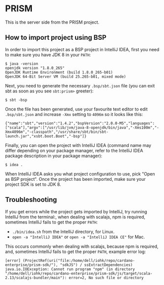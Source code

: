 # PRISM
This is the server side from the PRISM project.

## How to import project using BSP
In order to import this project as a BSP project in IntelliJ IDEA, first you need to make sure you have JDK 8 in your `PATH`:
```
$ java -version
openjdk version "1.8.0_265"
OpenJDK Runtime Environment (build 1.8.0_265-b01)
OpenJDK 64-Bit Server VM (build 25.265-b01, mixed mode)
```

Next, you need to generate the necessary `.bsp/sbt.json` file (you can exit sbt as soon as you see `sbt:prism>` greeter):
```
$ sbt -bsp
```

Once the file has been generated, use your favourite text editor to edit `.bsp/sbt.json` and increase `-Xmx` setting to `4096m` so it looks like this:
```
{"name":"sbt","version":"1.4.2","bspVersion":"2.0.0-M5","languages":["scala"],"argv":["/usr/lib/jvm/java-8-openjdk/bin/java","-Xms100m","-Xmx4096m","-classpath","/usr/share/sbt/bin/sbt-launch.jar","xsbt.boot.Boot","-bsp"]}
```

Finally, you can open the project with IntelliJ IDEA (command name may differ depending on your package manager, refer to the IntelliJ IDEA package description in your package manager):
```
$ idea .
```

When IntelliJ IDEA asks you what project configuration to use, pick "Open as BSP project". Once the project has been imported, make sure your project SDK is set to JDK 8.

## Troubleshooting
If you get errors while the project gets imported by IntelliJ, try running IntelliJ from the terminal:, when dealing with scalajs, npm is required, sometimes IntelliJ fails to get the proper `PATH`:
- `./bin/idea.sh` from the IntelliJ directory, for Linux.
- `open -a "IntelliJ IDEA"` or `open -a "IntelliJ IDEA CE"` for Mac.


This occurs commonly when dealing with scalajs, because npm is required, and, sometimes IntelliJ fails to get the proper `PATH`, example error log:

```
[error] (ProjectRef(uri("file:/home/dell/iohk/repo/cardano-enterprise/prism-sdk/"), "sdkJS") / ssExtractDependencies) java.io.IOException: Cannot run program "npm" (in directory "/home/dell/iohk/repo/cardano-enterprise/prism-sdk/js/target/scala-2.13/scalajs-bundler/main"): error=2, No such file or directory
```
